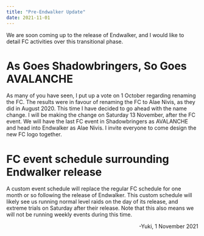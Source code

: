 ```yaml
---
title: "Pre-Endwalker Update"
date: 2021-11-01
---
```

We are soon coming up to the release of Endwalker, and I would like to detail FC activities over this transitional phase.

# As Goes Shadowbringers, So Goes AVALANCHE
As many of you have seen, I put up a vote on 1 October regarding renaming the FC. The results were in favour of renaming the FC to Alae Nivis, as they did in August 2020. This time I have decided to go ahead with the name change. I will be making the change on Saturday 13 November, after the FC event. We will have the last FC event in Shadowbringers as AVALANCHE and head into Endwalker as Alae Nivis. I invite everyone to come design the new FC logo together.

# FC event schedule surrounding Endwalker release
A custom event schedule will replace the regular FC schedule for one month or so following the release of Endwalker. This custom schedule will likely see us running normal level raids on the day of its release, and extreme trials on Saturday after their release. Note that this also means we will not be running weekly events during this time.

<div style="text-align:right">-Yuki, 1 November 2021
